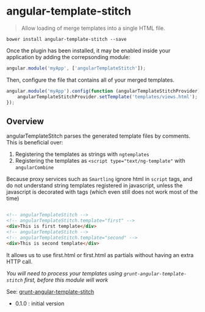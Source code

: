 # angular-template-stitch

> Allow loading of merge templates into a single HTML file.

```shell
bower install angular-template-stitch --save
```

Once the plugin has been installed, it may be enabled inside your application by adding the correpsonding module:

```js
angular.module('myApp', ['angularTemplateStitch']);
```

Then, configure the file that contains all of your merged templates.

```js
angular.module('myApp').config(function (angularTemplateStitchProvider) {
	angularTemplateStitchProvider.setTemplate('templates/views.html');
});
```
 
## Overview

angularTemplateStitch parses the generated template files by comments. This is beneficial over:

1) Registering the templates as strings with `ngtemplates`
2) Registering the templates as `<script type="text/ng-template"` with `angularCombine`

Because proxy services such as `Smartling` ignore html in `script` tags, and do not understand string templates registered in javascript, unless the javascript is decorated with tags (which even still does not work most of the time)

```html

<!-- angularTemplateStitch -->
<!-- angularTemplateStitch.template="first" -->
<div>This is first template</div>
<!-- angularTemplateStitch -->
<!-- angularTemplateStitch.template="second" -->
<div>This is second template</div>
```

It allows us to use first.html or first.html as partials without having an extra HTTP call.

*You will need to process your templates using `grunt-angular-template-stitch` first, before this module will work*

See: [grunt-angular-template-stitch](https://github.com/taylorcode/grunt-angular-template-stitch)

- 0.1.0 : initial version

